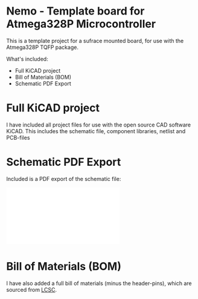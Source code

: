 # Nemo - Template board for Atmega328P Microcontroller

This is a template project for a sufrace mounted board, for use with the Atmega328P TQFP package.

What's included:
- Full KiCAD project
- Bill of Materials (BOM)
- Schematic PDF Export

# Full KiCAD project
I have included all project files for use with the open source CAD software KiCAD.
This includes the schematic file, component libraries, netlist and PCB-files

# Schematic PDF Export
Included is a PDF export of the schematic file:

![Schematic](schematic.pdf)

# Bill of Materials (BOM)
I have also added a full bill of materials (minus the header-pins), which are sourced from [LCSC](LCSC.com).
